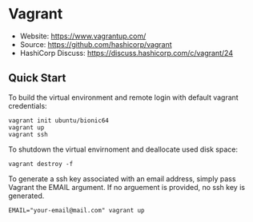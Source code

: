 # Vagrant
* Website: https://www.vagrantup.com/
* Source: https://github.com/hashicorp/vagrant
* HashiCorp Discuss: https://discuss.hashicorp.com/c/vagrant/24

## Quick Start
To build the virtual environment and remote login with default vagrant credentials:
```
vagrant init ubuntu/bionic64
vagrant up
vagrant ssh
````
To shutdown the virtual envirnoment and deallocate used disk space:
```
vagrant destroy -f
```

To generate a ssh key associated with an email address, simply pass Vagrant the EMAIL argument. If no arguement is provided, no ssh key is generated. 
```
EMAIL="your-email@mail.com" vagrant up
```

